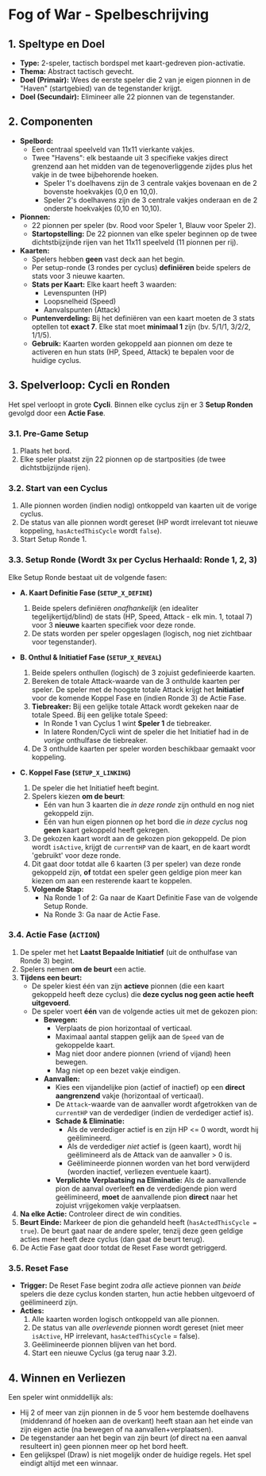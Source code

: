 # Fog of War - Spelbeschrijving

## 1. Speltype en Doel

- **Type:** 2-speler, tactisch bordspel met kaart-gedreven pion-activatie.
- **Thema:** Abstract tactisch gevecht.
- **Doel (Primair):** Wees de eerste speler die 2 van je eigen pionnen in de "Haven" (startgebied) van de tegenstander krijgt.
- **Doel (Secundair):** Elimineer alle 22 pionnen van de tegenstander.

## 2. Componenten

- **Spelbord:**
  - Een centraal speelveld van 11x11 vierkante vakjes.
  - Twee "Havens": elk bestaande uit 3 specifieke vakjes direct grenzend aan het midden van de tegenoverliggende zijdes plus het vakje in de twee bijbehorende hoeken.
    - Speler 1's doelhavens zijn de 3 centrale vakjes bovenaan en de 2 bovenste hoekvakjes (0,0 en 10,0).
    - Speler 2's doelhavens zijn de 3 centrale vakjes onderaan en de 2 onderste hoekvakjes (0,10 en 10,10).
- **Pionnen:**
  - 22 pionnen per speler (bv. Rood voor Speler 1, Blauw voor Speler 2).
  - **Startopstelling:** De 22 pionnen van elke speler beginnen op de twee dichtstbijzijnde rijen van het 11x11 speelveld (11 pionnen per rij).
- **Kaarten:**
  - Spelers hebben **geen** vast deck aan het begin.
  - Per setup-ronde (3 rondes per cyclus) **definiëren** beide spelers de stats voor 3 nieuwe kaarten.
  - **Stats per Kaart:** Elke kaart heeft 3 waarden:
    - Levenspunten (HP)
    - Loopsnelheid (Speed)
    - Aanvalspunten (Attack)
  - **Puntenverdeling:** Bij het definiëren van een kaart moeten de 3 stats optellen tot **exact 7**. Elke stat moet **minimaal 1** zijn (bv. 5/1/1, 3/2/2, 1/1/5).
  - **Gebruik:** Kaarten worden gekoppeld aan pionnen om deze te activeren en hun stats (HP, Speed, Attack) te bepalen voor de huidige cyclus.

## 3. Spelverloop: Cycli en Ronden

Het spel verloopt in grote **Cycli**. Binnen elke cyclus zijn er 3 **Setup Ronden** gevolgd door een **Actie Fase**.

### 3.1. Pre-Game Setup

1.  Plaats het bord.
2.  Elke speler plaatst zijn 22 pionnen op de startposities (de twee dichtstbijzijnde rijen).

### 3.2. Start van een Cyclus

1.  Alle pionnen worden (indien nodig) ontkoppeld van kaarten uit de vorige cyclus.
2.  De status van alle pionnen wordt gereset (HP wordt irrelevant tot nieuwe koppeling, `hasActedThisCycle` wordt `false`).
3.  Start Setup Ronde 1.

### 3.3. Setup Ronde (Wordt 3x per Cyclus Herhaald: Ronde 1, 2, 3)

Elke Setup Ronde bestaat uit de volgende fasen:

- **A. Kaart Definitie Fase (`SETUP_X_DEFINE`)**

  1.  Beide spelers definiëren _onafhankelijk_ (en idealiter tegelijkertijd/blind) de stats (HP, Speed, Attack - elk min. 1, totaal 7) voor 3 **nieuwe** kaarten specifiek voor deze ronde.
  2.  De stats worden per speler opgeslagen (logisch, nog niet zichtbaar voor tegenstander).

- **B. Onthul & Initiatief Fase (`SETUP_X_REVEAL`)**

  1.  Beide spelers onthullen (logisch) de 3 zojuist gedefinieerde kaarten.
  2.  Bereken de totale Attack-waarde van de 3 onthulde kaarten per speler. De speler met de hoogste totale Attack krijgt het **Initiatief** voor de komende Koppel Fase en (indien Ronde 3) de Actie Fase.
  3.  **Tiebreaker:** Bij een gelijke totale Attack wordt gekeken naar de totale Speed. Bij een gelijke totale Speed:
      - In Ronde 1 van Cyclus 1 wint **Speler 1** de tiebreaker.
      - In latere Ronden/Cycli wint de speler die het Initiatief had in de _vorige_ onthulfase de tiebreaker.
  4.  De 3 onthulde kaarten per speler worden beschikbaar gemaakt voor koppeling.

- **C. Koppel Fase (`SETUP_X_LINKING`)**
  1.  De speler die het Initiatief heeft begint.
  2.  Spelers kiezen **om de beurt**:
      - Eén van hun 3 kaarten die _in deze ronde_ zijn onthuld en nog niet gekoppeld zijn.
      - Eén van hun eigen pionnen op het bord die _in deze cyclus_ nog **geen** kaart gekoppeld heeft gekregen.
  3.  De gekozen kaart wordt aan de gekozen pion gekoppeld. De pion wordt `isActive`, krijgt de `currentHP` van de kaart, en de kaart wordt 'gebruikt' voor deze ronde.
  4.  Dit gaat door totdat alle 6 kaarten (3 per speler) van deze ronde gekoppeld zijn, **of** totdat een speler geen geldige pion meer kan kiezen om aan een resterende kaart te koppelen.
  5.  **Volgende Stap:**
      - Na Ronde 1 of 2: Ga naar de Kaart Definitie Fase van de volgende Setup Ronde.
      - Na Ronde 3: Ga naar de Actie Fase.

### 3.4. Actie Fase (`ACTION`)

1.  De speler met het **Laatst Bepaalde Initiatief** (uit de onthulfase van Ronde 3) begint.
2.  Spelers nemen **om de beurt** een actie.
3.  **Tijdens een beurt:**
    - De speler kiest één van zijn **actieve** pionnen (die een kaart gekoppeld heeft deze cyclus) die **deze cyclus nog geen actie heeft uitgevoerd**.
    - De speler voert **één** van de volgende acties uit met de gekozen pion:
      - **Bewegen:**
        - Verplaats de pion horizontaal of verticaal.
        - Maximaal aantal stappen gelijk aan de `Speed` van de gekoppelde kaart.
        - Mag niet door andere pionnen (vriend of vijand) heen bewegen.
        - Mag niet op een bezet vakje eindigen.
      - **Aanvallen:**
        - Kies een vijandelijke pion (actief of inactief) op een **direct aangrenzend** vakje (horizontaal of verticaal).
        - De `Attack`-waarde van de aanvaller wordt afgetrokken van de `currentHP` van de verdediger (indien de verdediger actief is).
        - **Schade & Eliminatie:**
          - Als de verdediger actief is en zijn HP <= 0 wordt, wordt hij geëlimineerd.
          - Als de verdediger _niet_ actief is (geen kaart), wordt hij geëlimineerd als de Attack van de aanvaller > 0 is.
          - Geëlimineerde pionnen worden van het bord verwijderd (worden inactief, verliezen eventuele kaart).
        - **Verplichte Verplaatsing na Eliminatie:** Als de aanvallende pion de aanval overleeft **en** de verdedigende pion werd geëlimineerd, **moet** de aanvallende pion **direct** naar het zojuist vrijgekomen vakje verplaatsen.
4.  **Na elke Actie:** Controleer direct de win condities.
5.  **Beurt Einde:** Markeer de pion die gehandeld heeft (`hasActedThisCycle = true`). De beurt gaat naar de andere speler, tenzij deze geen geldige acties meer heeft deze cyclus (dan gaat de beurt terug).
6.  De Actie Fase gaat door totdat de Reset Fase wordt getriggerd.

### 3.5. Reset Fase

- **Trigger:** De Reset Fase begint zodra _alle_ actieve pionnen van _beide_ spelers die deze cyclus konden starten, hun actie hebben uitgevoerd of geëlimineerd zijn.
- **Acties:**
  1.  Alle kaarten worden logisch ontkoppeld van alle pionnen.
  2.  De status van alle _overlevende_ pionnen wordt gereset (niet meer `isActive`, HP irrelevant, `hasActedThisCycle` = false).
  3.  Geëlimineerde pionnen blijven van het bord.
  4.  Start een nieuwe Cyclus (ga terug naar 3.2).

## 4. Winnen en Verliezen

Een speler wint onmiddellijk als:

- Hij 2 of meer van zijn pionnen in de 5 voor hem bestemde doelhavens (middenrand óf hoeken aan de overkant) heeft staan aan het einde van zijn eigen actie (na bewegen of na aanvallen+verplaatsen).
- De tegenstander aan het begin van zijn beurt (of direct na een aanval resulteert in) geen pionnen meer op het bord heeft.
- Een gelijkspel (Draw) is niet mogelijk onder de huidige regels. Het spel eindigt altijd met een winnaar.
